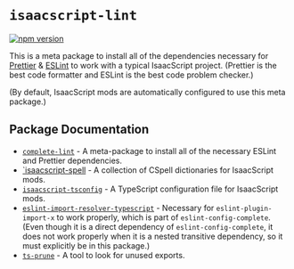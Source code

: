# `isaacscript-lint`

[![npm version](https://img.shields.io/npm/v/isaacscript-lint.svg)](https://www.npmjs.com/package/isaacscript-lint)

This is a meta package to install all of the dependencies necessary for [Prettier](https://prettier.io/) & [ESLint](https://eslint.org/) to work with a typical IsaacScript project. (Prettier is the best code formatter and ESLint is the best code problem checker.)

(By default, IsaacScript mods are automatically configured to use this meta package.)

## Package Documentation

- [`complete-lint`](https://complete-ts.github.io/overview.html) - A meta-package to install all of the necessary ESLint and Prettier dependencies.
- [`isaacscript-spell](https://github.com/IsaacScript/isaacscript/tree/main/packages/isaacscript-spell) - A collection of CSpell dictionaries for IsaacScript mods.
- [`isaacscript-tsconfig`](https://github.com/IsaacScript/isaacscript/tree/main/packages/isaacscript-tsconfig) - A TypeScript configuration file for IsaacScript mods.
- [`eslint-import-resolver-typescript`](https://github.com/import-js/eslint-import-resolver-typescript) - Necessary for `eslint-plugin-import-x` to work properly, which is part of `eslint-config-complete`. (Even though it is a direct dependency of `eslint-config-complete`, it does not work properly when it is a nested transitive dependency, so it must explicitly be in this package.)
- [`ts-prune`](https://github.com/nadeesha/ts-prune) - A tool to look for unused exports.
